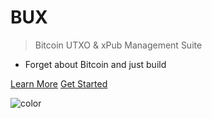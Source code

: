 # **BUX**

> Bitcoin UTXO & xPub Management Suite

- Forget about Bitcoin and just build

[Learn More](#bux-tldr)
[Get Started](getting_started.md)

![color](#ecfcff)
